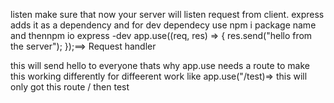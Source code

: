 listen make sure that now your server will listen request from client.
express adds it as a dependency and for dev dependecy use npm i package name and thennpm io express -dev
app.use((req, res) => {
res.send("hello from the server");
});==> Request handler

this will send hello to everyone
thats why app.use needs a route to make this working differently for diffeerent work like
app.use("/test)=> this will only got this route / then test

